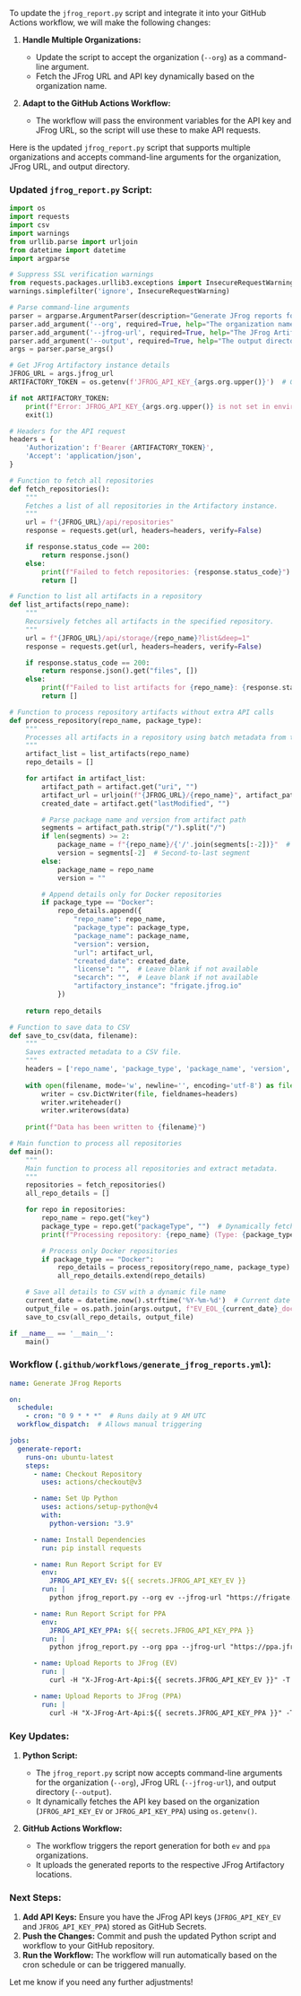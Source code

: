 To update the `jfrog_report.py` script and integrate it into your GitHub Actions workflow, we will make the following changes:

1. **Handle Multiple Organizations:**
   - Update the script to accept the organization (`--org`) as a command-line argument.
   - Fetch the JFrog URL and API key dynamically based on the organization name.

2. **Adapt to the GitHub Actions Workflow:**
   - The workflow will pass the environment variables for the API key and JFrog URL, so the script will use these to make API requests.

Here is the updated `jfrog_report.py` script that supports multiple organizations and accepts command-line arguments for the organization, JFrog URL, and output directory.

### Updated `jfrog_report.py` Script:

```python
import os
import requests
import csv
import warnings
from urllib.parse import urljoin
from datetime import datetime
import argparse

# Suppress SSL verification warnings
from requests.packages.urllib3.exceptions import InsecureRequestWarning
warnings.simplefilter('ignore', InsecureRequestWarning)

# Parse command-line arguments
parser = argparse.ArgumentParser(description="Generate JFrog reports for multiple organizations.")
parser.add_argument('--org', required=True, help="The organization name (e.g., 'ev' or 'ppa').")
parser.add_argument('--jfrog-url', required=True, help="The JFrog Artifactory URL.")
parser.add_argument('--output', required=True, help="The output directory for the generated report.")
args = parser.parse_args()

# Get JFrog Artifactory instance details
JFROG_URL = args.jfrog_url
ARTIFACTORY_TOKEN = os.getenv(f'JFROG_API_KEY_{args.org.upper()}')  # Get API key for the given organization

if not ARTIFACTORY_TOKEN:
    print(f"Error: JFROG_API_KEY_{args.org.upper()} is not set in environment variables.")
    exit(1)

# Headers for the API request
headers = {
    'Authorization': f'Bearer {ARTIFACTORY_TOKEN}',
    'Accept': 'application/json',
}

# Function to fetch all repositories
def fetch_repositories():
    """
    Fetches a list of all repositories in the Artifactory instance.
    """
    url = f"{JFROG_URL}/api/repositories"
    response = requests.get(url, headers=headers, verify=False)

    if response.status_code == 200:
        return response.json()
    else:
        print(f"Failed to fetch repositories: {response.status_code}")
        return []

# Function to list all artifacts in a repository
def list_artifacts(repo_name):
    """
    Recursively fetches all artifacts in the specified repository.
    """
    url = f"{JFROG_URL}/api/storage/{repo_name}?list&deep=1"
    response = requests.get(url, headers=headers, verify=False)

    if response.status_code == 200:
        return response.json().get("files", [])
    else:
        print(f"Failed to list artifacts for {repo_name}: {response.status_code}")
        return []

# Function to process repository artifacts without extra API calls
def process_repository(repo_name, package_type):
    """
    Processes all artifacts in a repository using batch metadata from the recursive listing.
    """
    artifact_list = list_artifacts(repo_name)
    repo_details = []

    for artifact in artifact_list:
        artifact_path = artifact.get("uri", "")
        artifact_url = urljoin(f"{JFROG_URL}/{repo_name}", artifact_path)
        created_date = artifact.get("lastModified", "")

        # Parse package name and version from artifact path
        segments = artifact_path.strip("/").split("/")
        if len(segments) >= 2:
            package_name = f"{repo_name}/{'/'.join(segments[:-2])}"  # Up to the version folder
            version = segments[-2]  # Second-to-last segment
        else:
            package_name = repo_name
            version = ""

        # Append details only for Docker repositories
        if package_type == "Docker":
            repo_details.append({
                "repo_name": repo_name,
                "package_type": package_type,
                "package_name": package_name,
                "version": version,
                "url": artifact_url,
                "created_date": created_date,
                "license": "",  # Leave blank if not available
                "secarch": "",  # Leave blank if not available
                "artifactory_instance": "frigate.jfrog.io"
            })
    
    return repo_details

# Function to save data to CSV
def save_to_csv(data, filename):
    """
    Saves extracted metadata to a CSV file.
    """
    headers = ['repo_name', 'package_type', 'package_name', 'version', 'url', 'created_date', 'license', 'secarch', 'artifactory_instance']
    
    with open(filename, mode='w', newline='', encoding='utf-8') as file:
        writer = csv.DictWriter(file, fieldnames=headers)
        writer.writeheader()
        writer.writerows(data)
    
    print(f"Data has been written to {filename}")

# Main function to process all repositories
def main():
    """
    Main function to process all repositories and extract metadata.
    """
    repositories = fetch_repositories()
    all_repo_details = []

    for repo in repositories:
        repo_name = repo.get("key")
        package_type = repo.get("packageType", "")  # Dynamically fetch the package type
        print(f"Processing repository: {repo_name} (Type: {package_type})")

        # Process only Docker repositories
        if package_type == "Docker":
            repo_details = process_repository(repo_name, package_type)
            all_repo_details.extend(repo_details)

    # Save all details to CSV with a dynamic file name
    current_date = datetime.now().strftime('%Y-%m-%d')  # Current date in YYYY-MM-DD format
    output_file = os.path.join(args.output, f"EV_EOL_{current_date}_docker.csv")  # Save only Docker reports
    save_to_csv(all_repo_details, output_file)

if __name__ == '__main__':
    main()
```

### Workflow (`.github/workflows/generate_jfrog_reports.yml`):

```yaml
name: Generate JFrog Reports

on:
  schedule:
    - cron: "0 9 * * *"  # Runs daily at 9 AM UTC
  workflow_dispatch:  # Allows manual triggering

jobs:
  generate-report:
    runs-on: ubuntu-latest
    steps:
      - name: Checkout Repository
        uses: actions/checkout@v3

      - name: Set Up Python
        uses: actions/setup-python@v4
        with:
          python-version: "3.9"

      - name: Install Dependencies
        run: pip install requests

      - name: Run Report Script for EV
        env:
          JFROG_API_KEY_EV: ${{ secrets.JFROG_API_KEY_EV }}
        run: |
          python jfrog_report.py --org ev --jfrog-url "https://frigate.jfrog.io/artifactory" --output reports/ev

      - name: Run Report Script for PPA
        env:
          JFROG_API_KEY_PPA: ${{ secrets.JFROG_API_KEY_PPA }}
        run: |
          python jfrog_report.py --org ppa --jfrog-url "https://ppa.jfrog.io/artifactory" --output reports/ppa

      - name: Upload Reports to JFrog (EV)
        run: |
          curl -H "X-JFrog-Art-Api:${{ secrets.JFROG_API_KEY_EV }}" -T reports/ev/EV_EOL_$(date +%F).csv "https://frigate.io/artifactory/reports/ev/EV_EOL_$(date +%F).csv"

      - name: Upload Reports to JFrog (PPA)
        run: |
          curl -H "X-JFrog-Art-Api:${{ secrets.JFROG_API_KEY_PPA }}" -T reports/ppa/EV_EOL_$(date +%F).csv "https://ppa.jfrog.io/artifactory/reports/ppa/EV_EOL_$(date +%F).csv"
```

### Key Updates:
1. **Python Script:**
   - The `jfrog_report.py` script now accepts command-line arguments for the organization (`--org`), JFrog URL (`--jfrog-url`), and output directory (`--output`).
   - It dynamically fetches the API key based on the organization (`JFROG_API_KEY_EV` or `JFROG_API_KEY_PPA`) using `os.getenv()`.

2. **GitHub Actions Workflow:**
   - The workflow triggers the report generation for both `ev` and `ppa` organizations.
   - It uploads the generated reports to the respective JFrog Artifactory locations.

### Next Steps:
1. **Add API Keys:** Ensure you have the JFrog API keys (`JFROG_API_KEY_EV` and `JFROG_API_KEY_PPA`) stored as GitHub Secrets.
2. **Push the Changes:** Commit and push the updated Python script and workflow to your GitHub repository.
3. **Run the Workflow:** The workflow will run automatically based on the cron schedule or can be triggered manually.

Let me know if you need any further adjustments!
